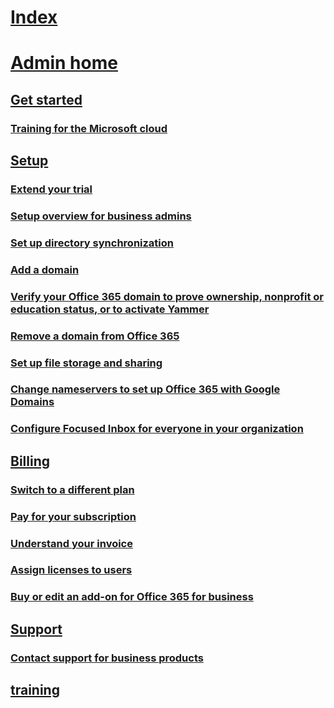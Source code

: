 
  
# [Index](index.md)
# [Admin home](admin-home.md)
## [Get started](get-started/get-started.md)
### [Training for the Microsoft cloud](get-started/training-for-the-microsoft-cloud.md)
## [Setup](setup/setup.md)
### [Extend your trial](setup/extend-your-trial.md)
### [Setup overview for business admins](setup/setup-overview-for-business-admins.md)
### [Set up directory synchronization](setup/set-up-directory-synchronization.md)
### [Add a domain](setup/add-a-domain.md)
### [Verify your Office 365 domain to prove ownership, nonprofit or education status, or to activate Yammer](setup/verify-your-office-365-domain-to-prove-ownership-nonprofit-or-education-status-o.md)
### [Remove a domain from Office 365](setup/remove-a-domain-from-office-365.md)
### [Set up file storage and sharing](setup/set-up-file-storage-and-sharing.md)
### [Change nameservers to set up Office 365 with Google Domains](setup/change-nameservers-to-set-up-office-365-with-google-domains.md)
### [Configure Focused Inbox for everyone in your organization](setup/configure-focused-inbox-for-everyone-in-your-organization.md)
## [Billing](billing/billing.md)
### [Switch to a different plan](billing/switch-to-a-different-plan.md)
### [Pay for your subscription](billing/pay-for-your-subscription.md)
### [Understand your invoice](billing/understand-your-invoice.md)
### [Assign licenses to users](billing/assign-licenses-to-users.md)
### [Buy or edit an add-on for Office 365 for business](billing/buy-or-edit-an-add-on-for-office-365-for-business.md)
## [Support](support/support.md)
### [Contact support for business products](support/contact-support-for-business-products.md)
## [training](.md)

